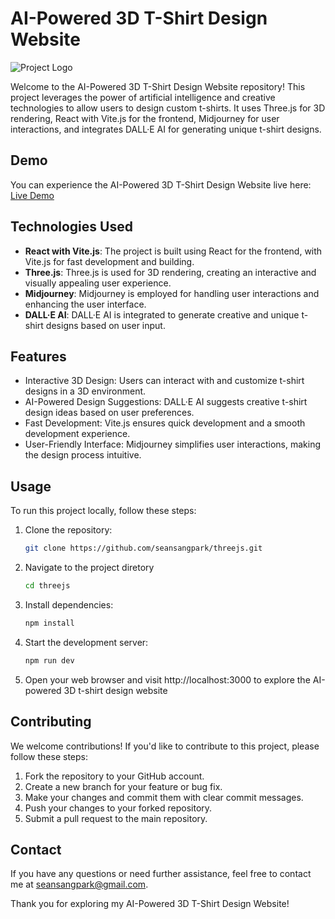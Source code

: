 # AI-Powered 3D T-Shirt Design Website

![Project Logo](threejs/client/src/assets/project.png)

Welcome to the AI-Powered 3D T-Shirt Design Website repository! This project leverages the power of artificial intelligence and creative technologies to allow users to design custom t-shirts. It uses Three.js for 3D rendering, React with Vite.js for the frontend, Midjourney for user interactions, and integrates DALL·E AI for generating unique t-shirt designs.

## Demo

You can experience the AI-Powered 3D T-Shirt Design Website live here: [Live Demo](https://github.com/seansangpark/threejs)

## Technologies Used

- **React with Vite.js**: The project is built using React for the frontend, with Vite.js for fast development and building.
- **Three.js**: Three.js is used for 3D rendering, creating an interactive and visually appealing user experience.
- **Midjourney**: Midjourney is employed for handling user interactions and enhancing the user interface.
- **DALL·E AI**: DALL·E AI is integrated to generate creative and unique t-shirt designs based on user input.

## Features

- Interactive 3D Design: Users can interact with and customize t-shirt designs in a 3D environment.
- AI-Powered Design Suggestions: DALL·E AI suggests creative t-shirt design ideas based on user preferences.
- Fast Development: Vite.js ensures quick development and a smooth development experience.
- User-Friendly Interface: Midjourney simplifies user interactions, making the design process intuitive.

## Usage

To run this project locally, follow these steps:

1. Clone the repository:

   ```bash
   git clone https://github.com/seansangpark/threejs.git

2. Navigate to the project diretory

   ```bash
   cd threejs

3. Install dependencies:

   ```bash
   npm install

4. Start the development server:

   ```bash
   npm run dev

5. Open your web browser and visit http://localhost:3000 to explore the AI-powered 3D t-shirt design website

## Contributing

We welcome contributions! If you'd like to contribute to this project, please follow these steps:

1. Fork the repository to your GitHub account.
2. Create a new branch for your feature or bug fix.
3. Make your changes and commit them with clear commit messages.
4. Push your changes to your forked repository.
5. Submit a pull request to the main repository.

## Contact

If you have any questions or need further assistance, feel free to contact me at seansangpark@gmail.com.

Thank you for exploring my AI-Powered 3D T-Shirt Design Website!
